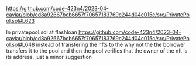 https://github.com/code-423n4/2023-04-caviar/blob/cd8a92667bcb6657f70657183769c244d04c015c/src/PrivatePool.sol#L623

In privatepool.sol at flashloan https://github.com/code-423n4/2023-04-caviar/blob/cd8a92667bcb6657f70657183769c244d04c015c/src/PrivatePool.sol#L648 
instead of transfering the nfts to the why not the the borrower transfers it to the pool and then the pool verifies that the owner of the nft is its address. just a minor suggestion